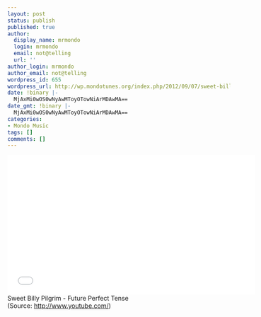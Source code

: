 ```yaml
---
layout: post
status: publish
published: true
author:
  display_name: mrmondo
  login: mrmondo
  email: not@telling
  url: ''
author_login: mrmondo
author_email: not@telling
wordpress_id: 655
wordpress_url: http://wp.mondotunes.org/index.php/2012/09/07/sweet-billy-pilgrim-future-perfect-tense/
date: !binary |-
  MjAxMi0wOS0wNyAwMToyOTowNiArMDAwMA==
date_gmt: !binary |-
  MjAxMi0wOS0wNyAwMToyOTowNiArMDAwMA==
categories:
- Mondo Music
tags: []
comments: []
---
```

<iframe width="560" height="315" src="//www.youtube.com/embed/8WSHzSQQW_M" frameborder="0"> </iframe>
Sweet Billy Pilgrim - Future Perfect Tense
<div class="attribution">(<span>Source:</span> <a href="http://www.youtube.com/">http://www.youtube.com/</a>)</div>
